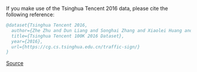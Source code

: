 If you make use of the Tsinghua Tencent 2016 data, please cite the following reference:

``` bibtex 
@dataset{Tsinghua Tencent 2016,
  author={Zhe Zhu and Dun Liang and Songhai Zhang and Xiaolei Huang and Baoli Li and Shimin Hu},
  title={Tsinghua Tencent 100K 2016 Dataset},
  year={2016},
  url={https://cg.cs.tsinghua.edu.cn/traffic-sign/}
}
```

[Source](https://cg.cs.tsinghua.edu.cn/traffic-sign/)
